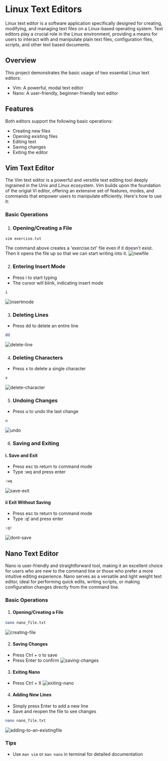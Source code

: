 
# Linux Text Editors
Linux text editor is a software application specifically designed for creating, modifying, and managing text files on a Linux-based operating system. Text editors play a crucial role in the Linux environment, providing a means for users to interact with and manipulate plain text files, configuration files, scripts, and other text based documents.
## Overview
This project demonstrates the basic usage of two essential Linux text editors:

* Vim: A powerful, modal text editor
* Nano: A user-friendly, beginner-friendly text editor
## Features
Both editors support the following basic operations:

* Creating new files
* Opening existing files
* Editing text
* Saving changes
* Exiting the editor
## Vim Text Editor
The Vim text editor is a powerful and versitile text editing tool deeply ingrained in the Unix and Linux ecosystem. Vim builds upon the foundation of the origial Vi editor, offering an extensive set of features, modes, and commands that empower users to manipulate efficiently. Here's how to use it:
### Basic Operations
1. ### Opening/Creating a File
```bash
vim exercise.txt
```
The command above creates a 'exercise.txt' file even if it doesn't exist. Then it opens the file up so that we can start writing into it.
![newfile](./img/1.newfile.png)

2. ### Entering Insert Mode
* Press i to start typing
* The cursor will blink, indicating insert mode
```bash
i
```
![insertmode](./img/2.insertmode.png)

3. ### Deleting Lines
* Press dd to delete an entire line
```bash
dd
```
![delete-line](./img/3.deleting-a-line.png)

4. ### Deleting Characters
* Press x to delete a single character
```bash
x
```
![delete-character](./img/4.deleting-character.png)

5. ### Undoing Changes
* Press u to undo the last change
```bash
u
```
![undo](./img/5.undo.png)

6. ### Saving and Exiting
#### i. Save and Exit
* Press esc to return to command mode
* Type :wq and press enter
```bash
:wq
```
![save-exit](./img/6.save-exit.png)
#### ii Exit Without Saving
* Press esc to return to command mode
* Type :q! and press enter
```bash
:q!
```
![dont-save](./img/7.dont-save.png)

## Nano Text Editor
Nano is user-friendly and straightforward tool, making it an excellent choice for users who are new to the command line or those who prefer a more intuitive editing experience. Nano serves as a versatile and light weight text editor, ideal for performing quick edits, writing scripts, or making configuration changes directly from the command line. 
### Basic Operations
1. #### Opening/Creating a File
```bash
nano nano_file.txt
```
![creating-file](./img/8.openingfile-nano.png)

2. #### Saving Changes
* Press Ctrl + o to save
* Press Enter to confirm
![saving-changes](./img/9.nano-savingchanges.png)

3. #### Exiting Nano
* Press Ctrl + X
![exiting-nano](./img/8.openingfile-nano.png)

4. #### Adding New Lines
* Simply press Enter to add a new line
* Save and reopen the file to see changes
```bash
nano nano_file.txt
```
![adding-to-an-existingfile](./img/10.adding-to-an-existingfile.png)

### Tips
* Use `man vim` or `man nano` in terminal for detailed documentation
